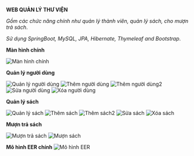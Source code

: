 **WEB QUẢN LÝ THƯ VIỆN**

_Gồm các chức năng chính như quản lý thành viên, quản lý sách, cho mượn trả sách_.

_Sử dụng SpringBoot, MySQL, JPA, Hibernate, Thymeleaf and Bootstrap_.

**Màn hình chính** 

![Màn hình chính](https://i.imgur.com/bDe4RK3.png)


**Quản lý người dùng**

![Quản lý người dùng](https://i.imgur.com/sze4zPc.png)
![Thêm người dùng](https://i.imgur.com/OMVJ8Gm.png)
![Thêm người dùng2](https://i.imgur.com/O0egiv2.png)
![Sửa người dùng](https://i.imgur.com/GK2FB08.png)
![Xóa người dùng](https://i.imgur.com/4h47aKY.png)

**Quản lý sách**

![Quản lý sách](https://i.imgur.com/4vOPkx6.png)
![Thêm sách](https://i.imgur.com/2YrFnwu.png) 
![Thêm sách2](https://i.imgur.com/H0E2IDu.png) 
![Sửa sách](https://i.imgur.com/Xllfgib.png)
![Xóa sách](https://i.imgur.com/HptuDjf.png)

**Mượn trả sách**

![Mượn trả sách](https://i.imgur.com/SCxwq2H.png)
![Mượn sách](https://i.imgur.com/w7KLreP.png) 


**Mô hình EER chính**
![Mô hình EER](https://i.imgur.com/TYJ5cy3.png) 
